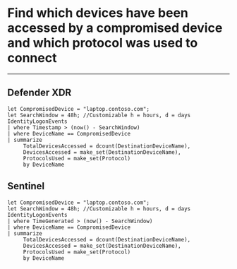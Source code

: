 # Find which devices have been accessed by a compromised device and which protocol was used to connect
----
## Defender XDR

```
let CompromisedDevice = "laptop.contoso.com";
let SearchWindow = 48h; //Customizable h = hours, d = days
IdentityLogonEvents
| where Timestamp > (now() - SearchWindow)
| where DeviceName == CompromisedDevice
| summarize
     TotalDevicesAccessed = dcount(DestinationDeviceName),
     DevicesAccessed = make_set(DestinationDeviceName),
     ProtocolsUsed = make_set(Protocol)
     by DeviceName

```
## Sentinel
```
let CompromisedDevice = "laptop.contoso.com";
let SearchWindow = 48h; //Customizable h = hours, d = days
IdentityLogonEvents
| where TimeGenerated > (now() - SearchWindow)
| where DeviceName == CompromisedDevice
| summarize
     TotalDevicesAccessed = dcount(DestinationDeviceName),
     DevicesAccessed = make_set(DestinationDeviceName),
     ProtocolsUsed = make_set(Protocol)
     by DeviceName
```



